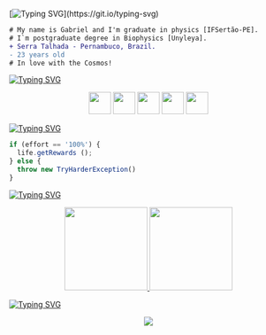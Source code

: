 [![Typing SVG](https://readme-typing-svg.herokuapp.com?font=Prompt&pause=1000&color=000000&size=35&center=true&vCenter=true&width=1000&lines=Hello%2C+Word!)](https://git.io/typing-svg)

```diff
# My name is Gabriel and I'm graduate in physics [IFSertão-PE].
# I`m postgraduate degree in Biophysics [Unyleya].
+ Serra Talhada - Pernambuco, Brazil.
- 23 years old
# In love with the Cosmos!
```

[![Typing SVG](https://readme-typing-svg.herokuapp.com?font=Prompt&pause=1000&color=fded00&size=35&center=true&vCenter=true&width=1000&lines=Languages+and+Tools)](https://git.io/typing-svg)

<p align="center">
  <img height='40em' src="https://icongr.am/devicon/html5-original.svg?size=100&color=currentColor" />
  <img height='40em' src="https://icongr.am/devicon/css3-original.svg?size=100&color=currentColor" />
  <img height='40em' src="https://icongr.am/devicon/javascript-original.svg?size=100&color=currentColor" />
  <img height='40em' src="https://icongr.am/devicon/visualstudio-plain.svg?size=100&color=currentColor" />
  <img height='40em' src="https://icongr.am/devicon/git-original.svg?size=100&color=currentColor" />

</p>

[![Typing SVG](https://readme-typing-svg.herokuapp.com?font=Prompt&pause=1000&color=fded00&size=35&center=true&vCenter=true&width=1000&lines=How+I+Live)](https://git.io/typing-svg)

```javascript
if (effort == '100%') {
  life.getRewards ();
} else {
  throw new TryHarderException()
} 
```

[![Typing SVG](https://readme-typing-svg.herokuapp.com?font=Prompt&pause=1000&color=fded00&size=35&center=true&vCenter=true&width=1000&lines=Statistics)](https://git.io/typing-svg)

<div>
 
 <!-- [![Top Langs](https://github-readme-stats.vercel.app/api/top-langs/?username=Gabriel-Oliveiraa&layout=compact)](https://github.com/anuraghazra/github-readme-stats) -->
  <a href="https://github.com/Gabriel-Oliveiraa">
    
<p align="center">   
<img height="150em" src="https://github-readme-stats-sigma-five.vercel.app/api/top-langs/?username=Gabriel-Oliveiraa&layout=compact&langs_count=14&theme=graywhite&show_icons=true"/>
<img height="150em" src="https://github-readme-stats-sigma-five.vercel.app/api?username=Gabriel-Oliveiraa&show_icons=true&theme=graywhite&show_icons=true&include_all_commits=true&count_private=true"/>
</p>

[![Typing SVG](https://readme-typing-svg.herokuapp.com?font=Prompt&pause=1000&color=fded00&size=35&center=true&vCenter=true&width=1000&lines=Visitors)](https://git.io/typing-svg)

<div align="center">  
<p align="center"><img align="center" src="https://profile-counter.glitch.me/{Gabriel-Oliveiraa}/count.svg" /></p> 
